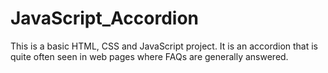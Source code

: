 # JavaScript_Accordion
This is a basic HTML, CSS and JavaScript project. It is an accordion that is quite often seen in web pages where FAQs are generally answered.
